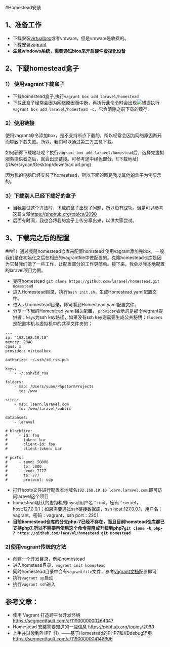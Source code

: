 #Homestead安装
## 1、准备工作
+ 下载安装[virtualbox](https://www.virtualbox.org/wiki/Downloads)或者vmware，但是vmware是收费的。
+ 下载安装[vagrant](https://www.vagrantup.com/downloads.html)
+ **注意windows系统，需要通过bios来开启硬件虚拟化设备**

## 2、下载homestead盒子
### 1） 使用vagrant下载盒子
+ 下载homestead盒子,执行`vagrant box add laravel/homestead`
+ 下载此盒子经常会因为网络原因而中断，再执行此命令时会出现![错误](./_image/B647504F-7184-49D7-B2B3-7C72AE29C9FD.png)执行`vagrant box add laravel/homestead -c`，它会清除之前下载的缓存。


### 2）使用链接
使用vagrant命令添加box，是不支持断点下载的，所以经常会因为网络原因断开而导致下载失败。所以，我们可以通过第三方工具下载。

如何获得下载地址呢？执行`vagrant box add laravel/homestead`后，选择完虚拟服务提供者之后，就会出现链接。可参考途中绿色部分。![下载地址](/Users/yuan/Desktop/download url.png)

因为我的电脑已经安装了homestead，所以下面的图是我以其他的盒子为例显示的。

### 3）下载别人已经下载好的盒子
+ 当我尝试这个方法时，下载的盒子出现了问题，所以没有成功。但是可以参考这篇文章<https://phphub.org/topics/2090>
+ 后面有时间，我也会将我的盒子上传分享出来，以供大家尝试。

## 3、下载完之后的配置


###1）通过克隆homestead仓库来配置homstead
使用vagrant添加完box，一般我们是在初始化之后在相应的vagrantfile中做配置的。克隆homestead仓库是因为它替我们做了一些工作，让配置部分的工作更简单。接下来，我会以我本地配置的laravel项目为例。

+ 克隆homestead `git clone https://github.com/laravel/homestead.git Homestead`
+ 进入Homestead目录，执行`bash init.sh`，生成Homestead.yaml配置文件。
+ 进入~/.homestead目录，即可看到Homestead.yaml配置文件。
+ 分享一下我的Homestead.yaml相关配置， `provider`表示的是那个vagrant提供者；`keys`为ssh key路径，如果没有ssh key则需要生成公共秘钥；`floders`是配置本机与虚拟机中的共享文件夹的；


```
---
ip: "192.168.10.10"
memory: 2048
cpus: 1
provider: virtualbox

authorize: ~/.ssh/id_rsa.pub

keys:
    - ~/.ssh/id_rsa

folders:
    - map: /Users/yuan/PhpstormProjects
      to: /www

sites:
    - map: learn.laravel.com
      to: /www/laravel/public

databases:
    - laravel

# blackfire:
#     - id: foo
#       token: bar
#       client-id: foo
#       client-token: bar

# ports:
#     - send: 50000
#       to: 5000
#     - send: 7777
#       to: 777
#       protocol: udp
```
+ 打开hosts文件进行配置本地域名`192.168.10.10 learn.laravel.com`,即可访问laravel这个项目
+ homestead默认的虚拟机的mysql用户名：root，密码：secret，host:127.0.0.1；如果需要通过ssh链接数据库，ssh host:127.0.0.1，用户名：vagrant，密码：vagrant，ssh port：2201.
+ **目前homestead仓库的分支php-7已经不存在，而且目前homstead仓库都已支持php7.所以不需要再使用这个命令克隆或升级到php7`git clone -b php-7 https://github.com/laravel/homestead.git Homestead`**

### 2)使用vagrant传统的方法
+ 创建一个开发目录，例如homestead
+ 进入homstead目录，`vagrant init homestead`
+ 同时homestead目录中会有`vagrantfile`文件，参考[vagrant文档](https://www.vagrantup.com/docs/)配置即可
+ 执行`vagrant up`启动
+ 执行`vagrant ssh`进入

## 参考文章：
+ 使用 Vagrant 打造跨平台开发环境 <https://segmentfault.com/a/1190000000264347>
+ Homestead 安装需要知道的一些信息 <https://phphub.org/topics/2090>
+ 上手并过渡到PHP7（1）——基于Homestead的PHP7和XDdebug环境 <https://segmentfault.com/a/1190000004148696>


